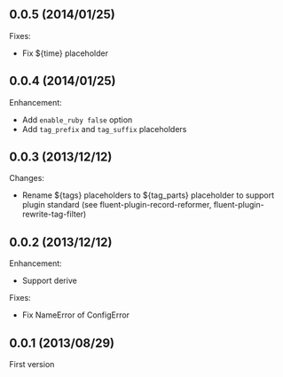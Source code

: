 ## 0.0.5 (2014/01/25)

Fixes:

* Fix ${time} placeholder

## 0.0.4 (2014/01/25)

Enhancement:

* Add `enable_ruby false` option
* Add `tag_prefix` and `tag_suffix` placeholders

## 0.0.3 (2013/12/12)

Changes:

* Rename ${tags} placeholders to ${tag\_parts} placeholder to support plugin standard (see fluent-plugin-record-reformer, fluent-plugin-rewrite-tag-filter)

## 0.0.2 (2013/12/12)

Enhancement:

* Support derive

Fixes:

* Fix NameError of ConfigError

## 0.0.1 (2013/08/29)

First version
